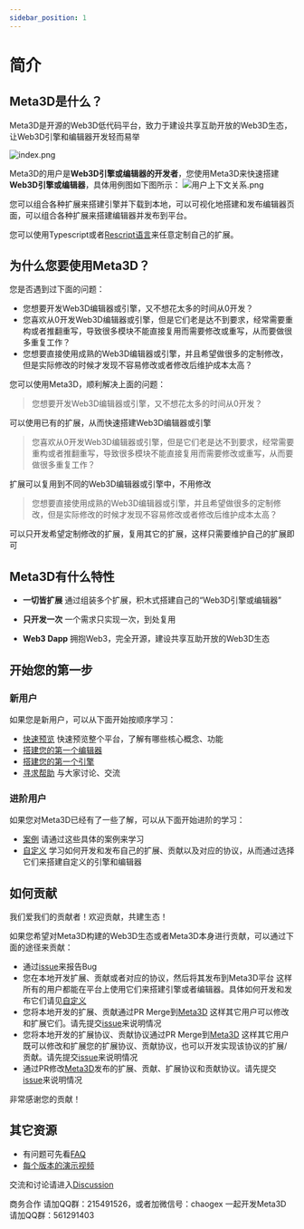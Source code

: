 ```yaml
---
sidebar_position: 1
---
```


# 简介

## Meta3D是什么？

Meta3D是开源的Web3D低代码平台，致力于建设共享互助开放的Web3D生态，让Web3D引擎和编辑器开发轻而易举

![index.png](/img/简介/index.png)

Meta3D的用户是**Web3D引擎或编辑器的开发者**，您使用Meta3D来快速搭建**Web3D引擎或编辑器**，具体用例图如下图所示：
![用户上下文关系.png](/img/简介/用户上下文关系.png)

您可以组合各种扩展来搭建引擎并下载到本地，可以可视化地搭建和发布编辑器页面，可以组合各种扩展来搭建编辑器并发布到平台。

您可以使用Typescript或者[Rescript语言](https://rescript-lang.org/)来任意定制自己的扩展。



## 为什么您要使用Meta3D？
您是否遇到过下面的问题：

- 您想要开发Web3D编辑器或引擎，又不想花太多的时间从0开发？
- 您喜欢从0开发Web3D编辑器或引擎，但是它们老是达不到要求，经常需要重构或者推翻重写，导致很多模块不能直接复用而需要修改或重写，从而要做很多重复工作？
- 您想要直接使用成熟的Web3D编辑器或引擎，并且希望做很多的定制修改，但是实际修改的时候才发现不容易修改或者修改后维护成本太高？

您可以使用Meta3D，顺利解决上面的问题：
> 您想要开发Web3D编辑器或引擎，又不想花太多的时间从0开发？

可以使用已有的扩展，从而快速搭建Web3D编辑器或引擎

> 您喜欢从0开发Web3D编辑器或引擎，但是它们老是达不到要求，经常需要重构或者推翻重写，导致很多模块不能直接复用而需要修改或重写，从而要做很多重复工作？

扩展可以复用到不同的Web3D编辑器或引擎中，不用修改

> 您想要直接使用成熟的Web3D编辑器或引擎，并且希望做很多的定制修改，但是实际修改的时候才发现不容易修改或者修改后维护成本太高？

可以只开发希望定制修改的扩展，复用其它的扩展，这样只需要维护自己的扩展即可


## Meta3D有什么特性

- **一切皆扩展**
通过组装多个扩展，积木式搭建自己的“Web3D引擎或编辑器”
- **只开发一次**
一个需求只实现一次，到处复用

- **Web3 Dapp**
拥抱Web3，完全开源，建设共享互助开放的Web3D生态

## 开始您的第一步

### 新用户

如果您是新用户，可以从下面开始按顺序学习：

- [快速预览](快速预览)
快速预览整个平台，了解有哪些核心概念、功能
- [搭建您的第一个编辑器](搭建您的第一个编辑器)
- [搭建您的第一个引擎](搭建您的第一个引擎)
- [寻求帮助](https://github.com/Meta3D-Technology/Meta3D/discussions)
与大家讨论、交流

### 进阶用户

如果您对Meta3D已经有了一些了解，可以从下面开始进阶的学习：

- [案例](搭建有事件响应和数据绑定的编辑器)
请通过这些具体的案例来学习
- [自定义](开发和发布扩展协议)
学习如何开发和发布自己的扩展、贡献以及对应的协议，从而通过选择它们来搭建自定义的引擎和编辑器


## 如何贡献

我们爱我们的贡献者！欢迎贡献，共建生态！

如果您希望对Meta3D构建的Web3D生态或者Meta3D本身进行贡献，可以通过下面的途径来贡献：


- 通过[issue](https://github.com/Meta3D-Technology/Meta3D/issues)来报告Bug
- 您在本地开发扩展、贡献或者对应的协议，然后将其发布到Meta3D平台
这样所有的用户都能在平台上使用它们来搭建引擎或者编辑器。具体如何开发和发布它们请见[自定义](开发和发布扩展协议)
- 您将本地开发的扩展、贡献通过PR Merge到[Meta3D](https://github.com/Meta3D-Technology/Meta3D)
这样其它用户可以修改和扩展它们。请先提交[issue](https://github.com/Meta3D-Technology/Meta3D/issues)来说明情况
- 您将本地开发的扩展协议、贡献协议通过PR Merge到[Meta3D](https://github.com/Meta3D-Technology/Meta3D)
这样其它用户既可以修改和扩展您的扩展协议、贡献协议，也可以开发实现该协议的扩展/贡献。请先提交[issue](https://github.com/Meta3D-Technology/Meta3D/issues)来说明情况
- 通过PR修改[Meta3D](https://github.com/Meta3D-Technology/Meta3D)发布的扩展、贡献、扩展协议和贡献协议。请先提交[issue](https://github.com/Meta3D-Technology/Meta3D/issues)来说明情况

非常感谢您的贡献！


## 其它资源

- 有问题可先看[FAQ](FAQ)
- [每个版本的演示视频](https://space.bilibili.com/406848407/channel/collectiondetail?sid=495276)


交流和讨论请进入[Discussion](https://github.com/Meta3D-Technology/Meta3D/discussions)

商务合作 请加QQ群：215491526，或者加微信号：chaogex
一起开发Meta3D 请加QQ群：561291403